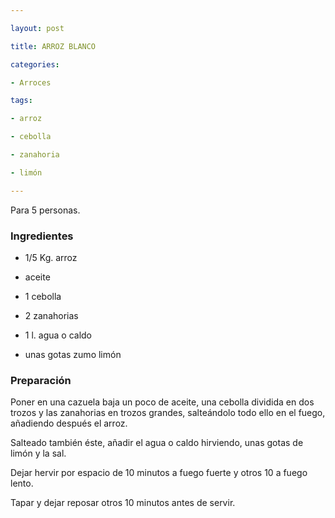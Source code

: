```yaml
---

layout: post

title: ARROZ BLANCO

categories:

- Arroces

tags:

- arroz

- cebolla

- zanahoria

- limón

---
```


Para 5 personas.

<h3>Ingredientes</h3>

- 1/5 Kg. arroz

- aceite

- 1 cebolla

- 2 zanahorias

- 1 l. agua o caldo

- unas gotas zumo limón

<h3>Preparación</h3>

Poner en una cazuela baja un poco de aceite, una cebolla dividida en dos trozos y las zanahorias en trozos grandes, salteándolo todo ello en el fuego, añadiendo después el arroz.

Salteado también éste, añadir el agua o caldo hirviendo, unas gotas de limón y la sal.

Dejar hervir por espacio de 10 minutos a fuego fuerte y otros 10 a fuego lento.

Tapar y dejar reposar otros 10 minutos antes de servir.

